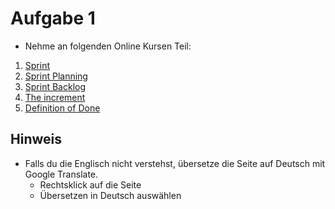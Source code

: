 # Aufgabe 1

- Nehme an folgenden Online Kursen Teil:

1. [Sprint](https://www.scrum.org/learning-series/sprint/)
2. [Sprint Planning](https://www.scrum.org/learning-series/sprint-planning/)
3. [Sprint Backlog ](https://www.scrum.org/learning-series/sprint-backlog/)
4. [The increment](https://www.scrum.org/learning-series/increment/)
5. [Definition of Done](https://www.scrum.org/learning-series/definition-done/)

## Hinweis

- Falls du die Englisch nicht verstehst, übersetze die Seite auf Deutsch mit Google Translate.
  - Rechtsklick auf die Seite
  - Übersetzen in Deutsch auswählen
